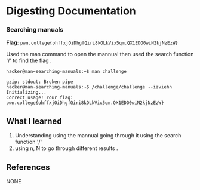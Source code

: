 # Digesting Documentation 

### Searching manuals 

**Flag:** `pwn.college{ohffxjOiDhgfQiri8kOLkVix5qm.QX1EDO0wiN2kjNzEzW}`

Used the man command to open the mannual then used the search function '/' to find the flag .

```
hacker@man~searching-manuals:~$ man challenge 

gzip: stdout: Broken pipe
hacker@man~searching-manuals:~$ /challenge/challenge --izviehn
Initializing...
Correct usage! Your flag: pwn.college{ohffxjOiDhgfQiri8kOLkVix5qm.QX1EDO0wiN2kjNzEzW}
```

## What I learned

1. Understanding using the mannual going through it using the search function '/'
2. using n, N to go through different results . 

## References

NONE
